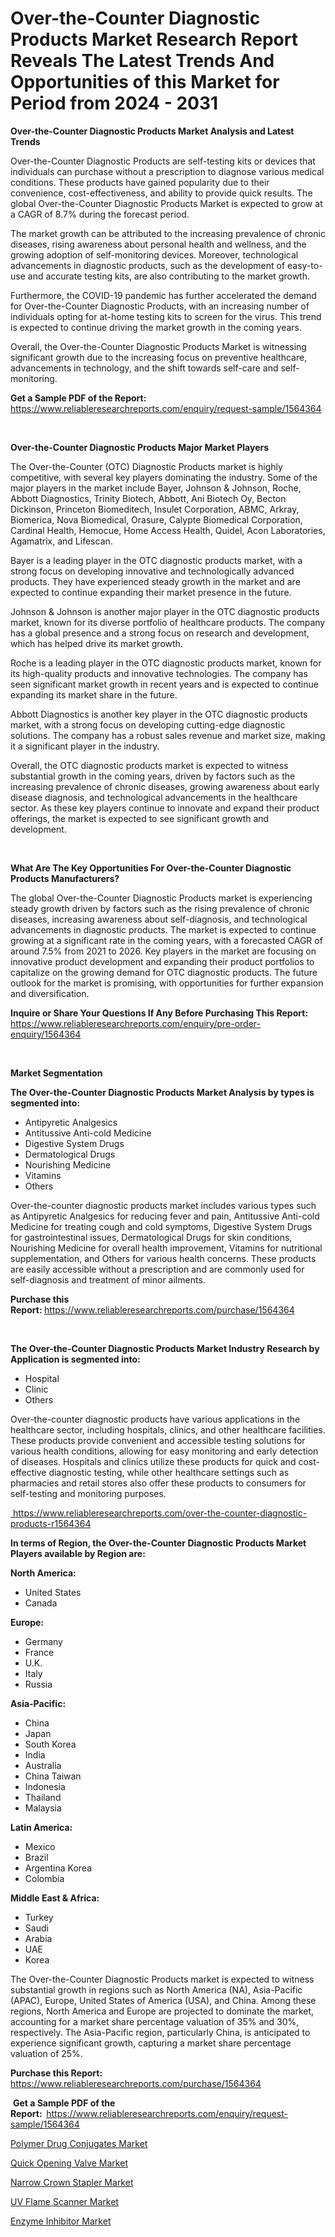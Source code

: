<p><h1>Over-the-Counter Diagnostic Products Market Research Report Reveals The Latest Trends And Opportunities of this Market for Period from 2024 - 2031</h1></p><p><strong>Over-the-Counter Diagnostic Products Market Analysis and Latest Trends</strong></p>
<p><p>Over-the-Counter Diagnostic Products are self-testing kits or devices that individuals can purchase without a prescription to diagnose various medical conditions. These products have gained popularity due to their convenience, cost-effectiveness, and ability to provide quick results. The global Over-the-Counter Diagnostic Products Market is expected to grow at a CAGR of 8.7% during the forecast period.</p><p>The market growth can be attributed to the increasing prevalence of chronic diseases, rising awareness about personal health and wellness, and the growing adoption of self-monitoring devices. Moreover, technological advancements in diagnostic products, such as the development of easy-to-use and accurate testing kits, are also contributing to the market growth.</p><p>Furthermore, the COVID-19 pandemic has further accelerated the demand for Over-the-Counter Diagnostic Products, with an increasing number of individuals opting for at-home testing kits to screen for the virus. This trend is expected to continue driving the market growth in the coming years.</p><p>Overall, the Over-the-Counter Diagnostic Products Market is witnessing significant growth due to the increasing focus on preventive healthcare, advancements in technology, and the shift towards self-care and self-monitoring.</p></p>
<p><strong>Get a Sample PDF of the Report:&nbsp;</strong> <a href="https://www.reliableresearchreports.com/enquiry/request-sample/1564364">https://www.reliableresearchreports.com/enquiry/request-sample/1564364</a></p>
<p>&nbsp;</p>
<p><strong>Over-the-Counter Diagnostic Products Major Market Players</strong></p>
<p><p>The Over-the-Counter (OTC) Diagnostic Products market is highly competitive, with several key players dominating the industry. Some of the major players in the market include Bayer, Johnson & Johnson, Roche, Abbott Diagnostics, Trinity Biotech, Abbott, Ani Biotech Oy, Becton Dickinson, Princeton Biomeditech, Insulet Corporation, ABMC, Arkray, Biomerica, Nova Biomedical, Orasure, Calypte Biomedical Corporation, Cardinal Health, Hemocue, Home Access Health, Quidel, Acon Laboratories, Agamatrix, and Lifescan.</p><p>Bayer is a leading player in the OTC diagnostic products market, with a strong focus on developing innovative and technologically advanced products. They have experienced steady growth in the market and are expected to continue expanding their market presence in the future.</p><p>Johnson & Johnson is another major player in the OTC diagnostic products market, known for its diverse portfolio of healthcare products. The company has a global presence and a strong focus on research and development, which has helped drive its market growth.</p><p>Roche is a leading player in the OTC diagnostic products market, known for its high-quality products and innovative technologies. The company has seen significant market growth in recent years and is expected to continue expanding its market share in the future.</p><p>Abbott Diagnostics is another key player in the OTC diagnostic products market, with a strong focus on developing cutting-edge diagnostic solutions. The company has a robust sales revenue and market size, making it a significant player in the industry.</p><p>Overall, the OTC diagnostic products market is expected to witness substantial growth in the coming years, driven by factors such as the increasing prevalence of chronic diseases, growing awareness about early disease diagnosis, and technological advancements in the healthcare sector. As these key players continue to innovate and expand their product offerings, the market is expected to see significant growth and development.</p></p>
<p>&nbsp;</p>
<p><strong>What Are The Key Opportunities For Over-the-Counter Diagnostic Products Manufacturers?</strong></p>
<p><p>The global Over-the-Counter Diagnostic Products market is experiencing steady growth driven by factors such as the rising prevalence of chronic diseases, increasing awareness about self-diagnosis, and technological advancements in diagnostic products. The market is expected to continue growing at a significant rate in the coming years, with a forecasted CAGR of around 7.5% from 2021 to 2026. Key players in the market are focusing on innovative product development and expanding their product portfolios to capitalize on the growing demand for OTC diagnostic products. The future outlook for the market is promising, with opportunities for further expansion and diversification.</p></p>
<p><strong>Inquire or Share Your Questions If Any Before Purchasing This Report:</strong> <a href="https://www.reliableresearchreports.com/enquiry/pre-order-enquiry/1564364">https://www.reliableresearchreports.com/enquiry/pre-order-enquiry/1564364</a></p>
<p>&nbsp;</p>
<p><strong>Market Segmentation</strong></p>
<p><strong>The Over-the-Counter Diagnostic Products Market Analysis by types is segmented into:</strong></p>
<p><ul><li>Antipyretic Analgesics</li><li>Antitussive Anti-cold Medicine</li><li>Digestive System Drugs</li><li>Dermatological Drugs</li><li>Nourishing Medicine</li><li>Vitamins</li><li>Others</li></ul></p>
<p><p>Over-the-counter diagnostic products market includes various types such as Antipyretic Analgesics for reducing fever and pain, Antitussive Anti-cold Medicine for treating cough and cold symptoms, Digestive System Drugs for gastrointestinal issues, Dermatological Drugs for skin conditions, Nourishing Medicine for overall health improvement, Vitamins for nutritional supplementation, and Others for various health concerns. These products are easily accessible without a prescription and are commonly used for self-diagnosis and treatment of minor ailments.</p></p>
<p><strong>Purchase this Report:&nbsp;</strong><a href="https://www.reliableresearchreports.com/purchase/1564364">https://www.reliableresearchreports.com/purchase/1564364</a></p>
<p>&nbsp;</p>
<p><strong>The Over-the-Counter Diagnostic Products Market Industry Research by Application is segmented into:</strong></p>
<p><ul><li>Hospital</li><li>Clinic</li><li>Others</li></ul></p>
<p><p>Over-the-counter diagnostic products have various applications in the healthcare sector, including hospitals, clinics, and other healthcare facilities. These products provide convenient and accessible testing solutions for various health conditions, allowing for easy monitoring and early detection of diseases. Hospitals and clinics utilize these products for quick and cost-effective diagnostic testing, while other healthcare settings such as pharmacies and retail stores also offer these products to consumers for self-testing and monitoring purposes.</p></p>
<p><a href="https://www.reliableresearchreports.com/over-the-counter-diagnostic-products-r1564364">&nbsp;https://www.reliableresearchreports.com/over-the-counter-diagnostic-products-r1564364</a></p>
<p><strong>In terms of Region, the Over-the-Counter Diagnostic Products Market Players available by Region are:</strong></p>
<p>
    <p> <strong> North America: </strong>
        <ul>
            <li>United States</li>
            <li>Canada</li>
        </ul>
        </p> 
    <p> <strong> Europe: </strong>
        <ul>
            <li>Germany</li>
            <li>France</li>
            <li>U.K.</li>
            <li>Italy</li>
            <li>Russia</li>
        </ul>
        </p> 
    <p> <strong> Asia-Pacific: </strong>
        <ul>
            <li>China</li>
            <li>Japan</li>
            <li>South Korea</li>
            <li>India</li>
            <li>Australia</li>
            <li>China Taiwan</li>
            <li>Indonesia</li>
            <li>Thailand</li>
            <li>Malaysia</li>
        </ul>
        </p> 
    <p> <strong> Latin America: </strong>
        <ul>
            <li>Mexico</li>
            <li>Brazil</li>
            <li>Argentina Korea</li>
            <li>Colombia</li>
        </ul>
        </p> 
    <p> <strong> Middle East & Africa: </strong>
        <ul>
            <li>Turkey</li>
            <li>Saudi</li>
            <li>Arabia</li>
            <li>UAE</li>
            <li>Korea</li>
        </ul>
    </p>
    </p>
<p><p>The Over-the-Counter Diagnostic Products market is expected to witness substantial growth in regions such as North America (NA), Asia-Pacific (APAC), Europe, United States of America (USA), and China. Among these regions, North America and Europe are projected to dominate the market, accounting for a market share percentage valuation of 35% and 30%, respectively. The Asia-Pacific region, particularly China, is anticipated to experience significant growth, capturing a market share percentage valuation of 25%.</p></p>
<p><strong>Purchase this Report: </strong><a href="https://www.reliableresearchreports.com/purchase/1564364">https://www.reliableresearchreports.com/purchase/1564364</a></p>
<p>&nbsp;<strong>Get a Sample PDF of the Report:&nbsp;&nbsp;</strong><a href="https://www.reliableresearchreports.com/enquiry/request-sample/1564364">https://www.reliableresearchreports.com/enquiry/request-sample/1564364</a></p>
<p><strong></strong></p>
<p><p><a href="https://github.com/gcimaudf65/Market-Research-Report-List-2/blob/main/polymer-drug-conjugates-market.md">Polymer Drug Conjugates Market</a></p><p><a href="https://medium.com/@jarredmertz90/global-quick-opening-valve-market-focus-on-product-type-3-4-6-others-end-user-and-region-6a222b5612b4">Quick Opening Valve Market</a></p><p><a href="https://medium.com/@dhjdj3783/narrow-crown-stapler-market-overview-global-market-trends-and-future-prospects-from-2024-to-2031-d9e1e4b89d64">Narrow Crown Stapler Market</a></p><p><a href="https://medium.com/@henrykihn1922/market-forecast-global-uv-flame-scanner-trends-and-impact-analysis-2024-2031-by-application-7c7f1fcb6d02">UV Flame Scanner Market</a></p><p><a href="https://github.com/dmmanir420/Market-Research-Report-List-2/blob/main/enzyme-inhibitor-market.md">Enzyme Inhibitor Market</a></p></p>